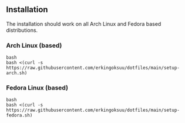 ## Installation

The installation should work on all Arch Linux and Fedora based distributions.

### Arch Linux (based)

```
bash
bash <(curl -s https://raw.githubusercontent.com/erkingoksuu/dotfiles/main/setup-arch.sh)
``` 

### Fedora Linux (based)

```
bash
bash <(curl -s https://raw.githubusercontent.com/erkingoksuu/dotfiles/main/setup-fedora.sh)
```
